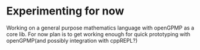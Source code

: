 # Experimenting for now
Working on a general purpose mathematics language with openGPMP as a core lib. 
For now plan is to get working enough for
quick prototyping with openGPMP(and 
possibly integration with cppREPL?)
